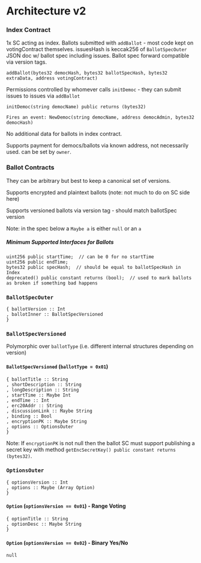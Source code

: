 # Architecture v2

### Index Contract

1x SC acting as index. Ballots submitted with `addBallot` - most code kept on votingContract themselves. issuesHash is keccak256 of `BallotSpecOuter` JSON doc w/ ballot spec including issues. Ballot spec forward compatible via version tags.

```
addBallot(bytes32 democHash, bytes32 ballotSpecHash, bytes32 extraData, address votingContract)
```

Permissions controlled by whomever calls `initDemoc` - they can submit issues to issues via `addBallot`

```
initDemoc(string democName) public returns (bytes32)

Fires an event: NewDemoc(string democName, address democAdmin, bytes32 democHash)
```

No additional data for ballots in index contract.

Supports payment for democs/ballots via known address, not necessarily used. can be set by `owner`.

### Ballot Contracts

They can be arbitrary but best to keep a canonical set of versions.

Supports encrypted and plaintext ballots (note: not much to do on SC side here)

Supports versioned ballots via version tag - should match ballotSpec version

Note: in the spec below a `Maybe a` is either `null` or an `a`

##### Minimum Supported Interfaces for Ballots

```
uint256 public startTime;  // can be 0 for no startTime
uint256 public endTime;
bytes32 public specHash;  // should be equal to ballotSpecHash in Index
deprecated() public constant returns (bool);  // used to mark ballots as broken if something bad happens
```

### `BallotSpecOuter`

```
{ ballotVersion :: Int
, ballotInner :: BallotSpecVersioned
}
```

### `BallotSpecVersioned`

Polymorphic over `ballotType` (i.e. different internal structures depending on version)

#### `BallotSpecVersioned` (`ballotType = 0x01`)

```
{ ballotTitle :: String
, shortDescription :: String
, longDescription :: String
, startTime :: Maybe Int
, endTime :: Int
, erc20Addr :: String
, discussionLink :: Maybe String
, binding :: Bool
, encryptionPK :: Maybe String
, options :: OptionsOuter
}
```

Note: If `encryptionPK` is not null then the ballot SC must support publishing a secret key with method `getEncSecretKey() public constant returns (bytes32)`.

### `OptionsOuter`

```
{ optionsVersion :: Int
, options :: Maybe (Array Option)
}
```

#### `Option` (`optionsVersion == 0x01`) - Range Voting

```
{ optionTitle :: String
, optionDesc :: Maybe String
}
```

#### `Option` (`optionsVersion == 0x02`) - Binary Yes/No

```
null
```
